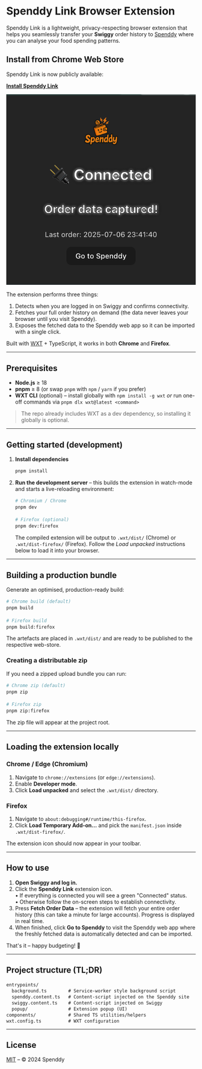 # Spenddy Link Browser Extension

Spenddy Link is a lightweight, privacy-respecting browser extension that helps you seamlessly transfer your **Swiggy** order history to [Spenddy](https://spenddy.fyi/) where you can analyse your food spending patterns.

## Install from Chrome Web Store

Spenddy Link is now publicly available:

[**Install Spenddy Link**](https://chromewebstore.google.com/detail/mibpmhoncjmniigifepbckapmoflkglo)

![Spenddy Link Demo](assets/demo/demo_01.png)

The extension performs three things:

1. Detects when you are logged in on Swiggy and confirms connectivity.
2. Fetches your full order history on demand (the data never leaves your browser until you visit Spenddy).
3. Exposes the fetched data to the Spenddy web app so it can be imported with a single click.

Built with [WXT](https://wxt.dev/) + TypeScript, it works in both **Chrome** and **Firefox**.

---

## Prerequisites

* **Node.js** ≥ 18
* **pnpm** ≥ 8 (or swap `pnpm` with `npm` / `yarn` if you prefer)
* **WXT CLI** (optional) – install globally with `npm install -g wxt` *or* run one-off commands via `pnpm dlx wxt@latest <command>`

> The repo already includes WXT as a dev dependency, so installing it globally is optional.

---

## Getting started (development)

1. **Install dependencies**

   ```bash
   pnpm install
   ```

2. **Run the development server** – this builds the extension in watch-mode and starts a live-reloading environment:

   ```bash
   # Chromium / Chrome
   pnpm dev

   # Firefox (optional)
   pnpm dev:firefox
   ```

   The compiled extension will be output to `.wxt/dist/` (Chrome) or `.wxt/dist-firefox/` (Firefox). Follow the *Load unpacked* instructions below to load it into your browser.

---

## Building a production bundle

Generate an optimised, production-ready build:

```bash
# Chrome build (default)
pnpm build

# Firefox build
pnpm build:firefox
```

The artefacts are placed in `.wxt/dist/` and are ready to be published to the respective web-store.

### Creating a distributable zip

If you need a zipped upload bundle you can run:

```bash
# Chrome zip (default)
pnpm zip

# Firefox zip
pnpm zip:firefox
```

The zip file will appear at the project root.

---

## Loading the extension locally

### Chrome / Edge (Chromium)

1. Navigate to `chrome://extensions` (or `edge://extensions`).
2. Enable **Developer mode**.
3. Click **Load unpacked** and select the `.wxt/dist/` directory.

### Firefox

1. Navigate to `about:debugging#/runtime/this-firefox`.
2. Click **Load Temporary Add-on…** and pick the `manifest.json` inside `.wxt/dist-firefox/`.

The extension icon should now appear in your toolbar.

---

## How to use

1. **Open Swiggy and log in.**
2. Click the **Spenddy Link** extension icon.  
   • If everything is connected you will see a green "Connected" status.  
   • Otherwise follow the on-screen steps to establish connectivity.
3. Press **Fetch Order Data** – the extension will fetch your entire order history (this can take a minute for large accounts). Progress is displayed in real time.
4. When finished, click **Go to Spenddy** to visit the Spenddy web app where the freshly fetched data is automatically detected and can be imported.

That's it – happy budgeting! 🎉

---

## Project structure (TL;DR)

```
entrypoints/
  background.ts        # Service-worker style background script
  spenddy.content.ts   # Content-script injected on the Spenddy site
  swiggy.content.ts    # Content-script injected on Swiggy
  popup/               # Extension popup (UI)
components/            # Shared TS utilities/helpers
wxt.config.ts          # WXT configuration
```

---

## License

[MIT](LICENSE) – © 2024 Spenddy
